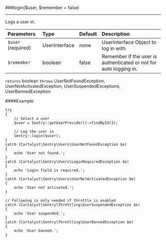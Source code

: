 <a id="login"></a>
###login($user, $remember = false)

----------

Logs a user in.

Parameters                   | Type           | Default       | Description
:--------------------------- | :------------- | :------------ | :--------------
`$user` (required)           | UserInterface  | none          | UserInterface Object to log in with.
`$remember`                  | boolean        | false         | Remember if the user is authenticated or not for auto logging in.

`returns` boolean
`throws`  UserNotFoundException, UserNotActivatedException, UserSuspendedExceptions, UserBannedException

####Example

	try
	{
		// Select a user
		$user = Sentry::getUserProvider()->findById(1);

		// Log the user in
		Sentry::login($user);
	}
	catch (Cartalyst\Sentry\Users\UserNotFoundException $e)
	{
		echo 'User not found.';
	}
	catch (Cartalyst\Sentry\Users\LoginRequiredException $e)
	{
		echo 'Login field is required.';
	}
	catch (Cartalyst\Sentry\Users\UserNotActivatedException $e)
	{
		echo 'User not activated.';
	}

	// Following is only needed if throttle is enabled
	catch (Cartalyst\Sentry\Throttling\UserSuspendedException $e)
	{
		echo 'User suspended.';
	}
	catch (Cartalyst\Sentry\Throttling\UserBannedException $e)
	{
		echo 'User banned.';
	}

